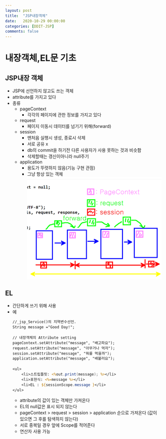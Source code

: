 ```yaml
---
layout: post
title:  "JSP내장객체"
date:   2020-10-29 00:00:00
categories: [DDIT-JSP]
comments: false
---
```


# 내장객체,EL문 기초

## JSP내장 객체
- JSP에 선언하지 않고도 쓰는 객체
- attribute를 가지고 있다
- 종류
    - pageContext
        - 각각의 페이지에 관한 정보를 가지고 있다
    - request
        - 페이지 이동시 데이터를 넘기기 위해(forward)
    - session
        - 맨처음 실행시 생성, 종료시 삭제
        - 서로 공유 x
        - db의 commit을 하기전 다른 사용자가 사용 못하는 것과 비슷함
        - 삭제할때는 갱신이아니라 null주기
    - application
        - 용도가 뚜렷하지 않음(기능 구현 관점)
        - 그냥 항상 있는 객체
    ![설명](/img/1029/1.PNG)

## EL
- 간단하게 쓰기 위해 사용
- 예
    ```jsp
    //_jsp_Service()의 지역변수선언.
	String message ="Good Day!";

	// 내장객체의 Attribute setting
	pageContext.setAttribute("message", "배고파요");
	request.setAttribute("message", "아무거나 먹자");
	session.setAttribute("message", "뭐를 먹을까");
	application.setAttribute("message", "배불러요");

    <ul>
		<li>스트립틀릿: <%out.print(message); %></li>
		<li>표현식: <%=message %></li>
		<li>EL : ${sessionScope.message }</li>
	</ul>
    ```
    - attribute의 값이 있는 객체만 가져온다
    - EL의 null값은 표시 되지 않는다
    - pageContext &gt; request &gt; session &gt; application 순으로 가져온다 (값이 있으면 그 후를 탐색하지 않는다)
    - 서로 중복일 경우 앞에 Scope를 적어준다
    - 연산자 사용 가능


